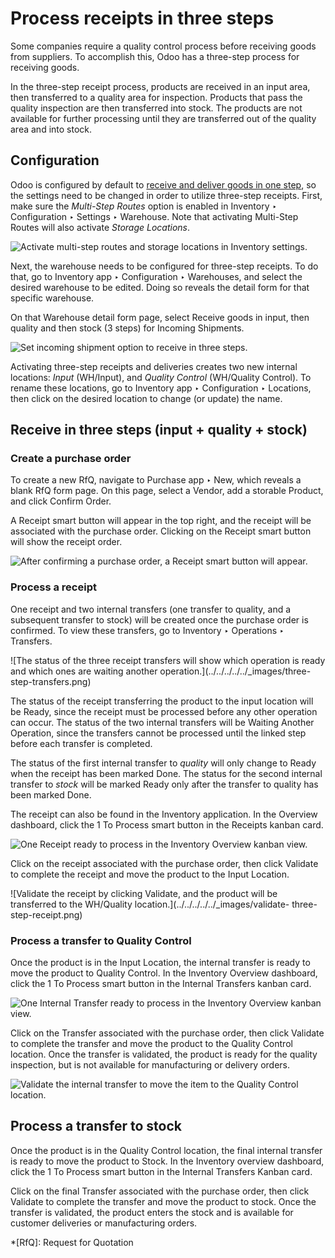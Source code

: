 # Process receipts in three steps

Some companies require a quality control process before receiving goods from
suppliers. To accomplish this, Odoo has a three-step process for receiving
goods.

In the three-step receipt process, products are received in an input area,
then transferred to a quality area for inspection. Products that pass the
quality inspection are then transferred into stock. The products are not
available for further processing until they are transferred out of the quality
area and into stock.

## Configuration

Odoo is configured by default to [receive and deliver goods in one
step](receipts_delivery_one_step.html#inventory-receipts-delivery-one-step),
so the settings need to be changed in order to utilize three-step receipts.
First, make sure the _Multi-Step Routes_ option is enabled in Inventory ‣
Configuration ‣ Settings ‣ Warehouse. Note that activating Multi-Step Routes
will also activate _Storage Locations_.

![Activate multi-step routes and storage locations in Inventory
settings.](../../../../../_images/multi-step-routes2.png)

Next, the warehouse needs to be configured for three-step receipts. To do
that, go to Inventory app ‣ Configuration ‣ Warehouses, and select the desired
warehouse to be edited. Doing so reveals the detail form for that specific
warehouse.

On that Warehouse detail form page, select Receive goods in input, then
quality and then stock (3 steps) for Incoming Shipments.

![Set incoming shipment option to receive in three
steps.](../../../../../_images/three-step-receipt-settings.png)

Activating three-step receipts and deliveries creates two new internal
locations: _Input_ (WH/Input), and _Quality Control_ (WH/Quality Control). To
rename these locations, go to Inventory app ‣ Configuration ‣ Locations, then
click on the desired location to change (or update) the name.

## Receive in three steps (input + quality + stock)

### Create a purchase order

To create a new RfQ, navigate to Purchase app ‣ New, which reveals a blank RfQ
form page. On this page, select a Vendor, add a storable Product, and click
Confirm Order.

A Receipt smart button will appear in the top right, and the receipt will be
associated with the purchase order. Clicking on the Receipt smart button will
show the receipt order.

![After confirming a purchase order, a Receipt smart button will
appear.](../../../../../_images/three-step-purchase-receipt.png)

### Process a receipt

One receipt and two internal transfers (one transfer to quality, and a
subsequent transfer to stock) will be created once the purchase order is
confirmed. To view these transfers, go to Inventory ‣ Operations ‣ Transfers.

![The status of the three receipt transfers will show which operation is ready
and which ones are waiting another operation.](../../../../../_images/three-
step-transfers.png)

The status of the receipt transferring the product to the input location will
be Ready, since the receipt must be processed before any other operation can
occur. The status of the two internal transfers will be Waiting Another
Operation, since the transfers cannot be processed until the linked step
before each transfer is completed.

The status of the first internal transfer to _quality_ will only change to
Ready when the receipt has been marked Done. The status for the second
internal transfer to _stock_ will be marked Ready only after the transfer to
quality has been marked Done.

The receipt can also be found in the Inventory application. In the Overview
dashboard, click the 1 To Process smart button in the Receipts kanban card.

![One Receipt ready to process in the Inventory Overview kanban
view.](../../../../../_images/three-step-receive-kanban.png)

Click on the receipt associated with the purchase order, then click Validate
to complete the receipt and move the product to the Input Location.

![Validate the receipt by clicking Validate, and the product will be
transferred to the WH/Quality location.](../../../../../_images/validate-
three-step-receipt.png)

### Process a transfer to Quality Control

Once the product is in the Input Location, the internal transfer is ready to
move the product to Quality Control. In the Inventory Overview dashboard,
click the 1 To Process smart button in the Internal Transfers kanban card.

![One Internal Transfer ready to process in the Inventory Overview kanban
view.](../../../../../_images/three-step-quality-transfer.png)

Click on the Transfer associated with the purchase order, then click Validate
to complete the transfer and move the product to the Quality Control location.
Once the transfer is validated, the product is ready for the quality
inspection, but is not available for manufacturing or delivery orders.

![Validate the internal transfer to move the item to the Quality Control
location.](../../../../../_images/validate-three-step-quality-move.png)

## Process a transfer to stock

Once the product is in the Quality Control location, the final internal
transfer is ready to move the product to Stock. In the Inventory overview
dashboard, click the 1 To Process smart button in the Internal Transfers
Kanban card.

Click on the final Transfer associated with the purchase order, then click
Validate to complete the transfer and move the product to stock. Once the
transfer is validated, the product enters the stock and is available for
customer deliveries or manufacturing orders.

  *[RfQ]: Request for Quotation

